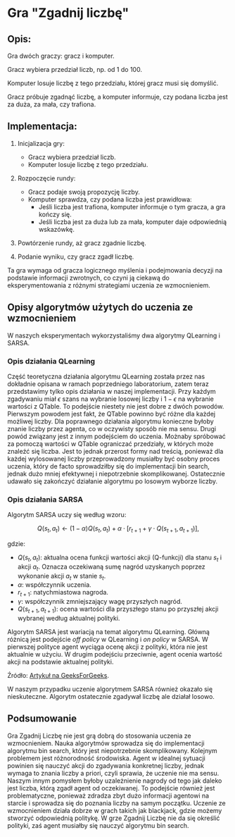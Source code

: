 # Gra "Zgadnij liczbę"

## Opis:

Gra dwóch graczy: gracz i komputer.

Gracz wybiera przedział liczb, np. od 1 do 100.

Komputer losuje liczbę z tego przedziału, której gracz musi się domyślić.

Gracz próbuje zgadnąć liczbę, a komputer informuje, czy podana liczba jest za duża, za mała, czy trafiona.

## Implementacja:

1. Inicjalizacja gry:
    * Gracz wybiera przedział liczb.
    * Komputer losuje liczbę z tego przedziału.

2. Rozpoczęcie rundy:
    * Gracz podaje swoją propozycję liczby.
    * Komputer sprawdza, czy podana liczba jest prawidłowa:
        - Jeśli liczba jest trafiona, komputer informuje o tym gracza, a gra kończy się.
        - Jeśli liczba jest za duża lub za mała, komputer daje odpowiednią wskazówkę.

3. Powtórzenie rundy, aż gracz zgadnie liczbę.

4. Podanie wyniku, czy gracz zgadł liczbę.

Ta gra wymaga od gracza logicznego myślenia i podejmowania decyzji na podstawie informacji zwrotnych, co czyni ją ciekawą do eksperymentowania z różnymi strategiami uczenia ze wzmocnieniem.

## Opisy algorytmów użytych do uczenia ze wzmocnieniem

W naszych eksperymentach wykorzystaliśmy dwa algorytmy QLearning i SARSA.

### Opis działania QLearning

Część teoretyczna działania algorytmu QLearning została przez nas dokładnie opisana w ramach poprzedniego laboratorium, zatem teraz przedstawimy tylko opis działania w naszej implementacji. Przy każdym zgadywaniu miał $\epsilon$ szans na wybranie losowej liczby i $1 - \epsilon$ na wybranie wartości z QTable. To podejście niestety nie jest dobre z dwóch powodów. Pierwszym powodem jest fakt, że QTable powinno być różne dla każdej możliwej liczby. Dla poprawnego działania algorytmu konieczne byłoby znanie liczby przez agenta, co w oczywisty sposób nie ma sensu. Drugi powód związany jest z innym podejściem do uczenia. Możnaby spróbować za pomoczą wartości w QTable ograniczać przedziały, w których może znaleźć się liczba. Jest to jednak przerost formy nad treścią, ponieważ dla każdej wylosowanej liczby przeprowadzony musiałby być osobny proces uczenia, który de facto sprowadziłby się do implementacji bin search, jednak dużo mniej efektywnej i niepotrzebnie skomplikowanej. Ostatecznie udawało się zakończyć działanie algorytmu po losowym wyborze liczby.

### Opis działania SARSA

Algorytm SARSA uczy się według wzoru:

$$Q(s_t, a_t) \leftarrow (1 - \alpha)Q(s_t, a_t) + \alpha \cdot [r_{t+1} + \gamma \cdot Q(s_{t+1}, a_{t+1})],$$

gdzie:
* $Q(s_t,a_t)$: aktualna ocena funkcji wartości akcji (Q-funkcji) dla stanu $s_t$ i akcji 
$a_t$. Oznacza oczekiwaną sumę nagród uzyskanych poprzez wykonanie akcji $a_t$ w stanie $s_t$.
* $\alpha$: współczynnik uczenia.
* $r_{t+1}$: natychmiastowa nagroda.
* $\gamma$: współczynnik zmniejszający wagę przyszłych nagród.
* $Q(s_{t+1}, a_{t+1})$: ocena wartości dla przyszłego stanu po przyszłej akcji wybranej według aktualnej polityki.

Algorytm SARSA jest wariacją na temat algorytmu QLearning. Główną różnicą jest podejście *off policy* w QLearning i *on policy* w SARSA. W pierwszej polityce agent wyciąga ocenę akcji z polityki, która nie jest aktualnie w użyciu. W drugim podejściu przeciwnie, agent ocenia wartość akcji na podstawie aktualnej polityki.

Źródło: [Artykuł na GeeksForGeeks](https://www.geeksforgeeks.org/sarsa-reinforcement-learning/).

W naszym przypadku uczenie algorytmem SARSA również okazało się nieskuteczne. Algorytm ostatecznie zgadywał liczbę ale działał losowo.

## Podsumowanie

Gra Zgadnij Liczbę nie jest grą dobrą do stosowania uczenia ze wzmocnieniem. Nauka algorytmów sprowadza się do implementacji algorytmu bin search, który jest niepotrzebnie skomplikowany. Kolejnym problemem jest różnorodność środowiska. Agent w idealnej sytuacji powinien się nauczyć akcji do zgadywania konkretnej liczby, jednak wymaga to znania liczby a priori, czyli sprawia, że uczenie nie ma sensu. Naszym innym pomysłem byłoby uzależnienie nagrody od tego jak daleko jest liczba, którą zgadł agent od oczekiwanej. To podejście również jest problematyczne, ponieważ zdradza zbyt dużo informacji agentowi na starcie i sprowadza się do poznania liczby na samym początku. Uczenie ze wzmocnieniem działa dobrze w grach takich jak blackjack, gdzie możemy stworzyć odpowiednią politykę. W grze Zgadnij Liczbę nie da się określić polityki, zaś agent musiałby się nauczyć algorytmu bin search.

